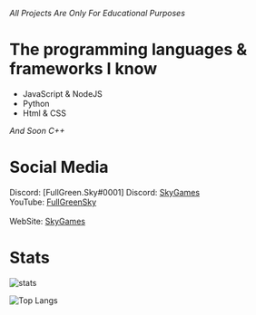 *All Projects Are Only For Educational Purposes*

# The programming languages & frameworks I know
- JavaScript & NodeJS
- Python
- Html & CSS

*And Soon C++*

# Social Media
Discord: [FullGreen.Sky#0001]
Discord: [SkyGames](https://discord.gg/aH8kwsz)
<br>
YouTube: [FullGreenSky](https://www.youtube.com/channel/UCkp20fZelk5keNnkRoY0Bfg)
<br>
<br>
WebSite: [SkyGames](https://www.skygames.fr)
<br>

# Stats
![stats](https://github-readme-stats.vercel.app/api?username=FullGreenDev&show_icons=true&theme=radical) 

![Top Langs](https://github-readme-stats.vercel.app/api/top-langs/?username=FullGreenDev&theme=radical)

